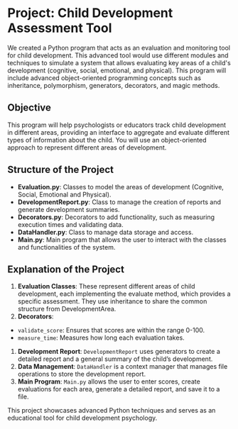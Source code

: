 # Project: Child Development Assessment Tool

We created a Python program that acts as an evaluation and monitoring tool for child development. This advanced tool would use different modules and techniques to simulate a system that allows evaluating key areas of a child's development (cognitive, social, emotional, and physical). This program will include advanced object-oriented programming concepts such as inheritance, polymorphism, generators, decorators, and magic methods.

## Objective

This program will help psychologists or educators track child development in different areas, providing an interface to aggregate and evaluate different types of information about the child. You will use an object-oriented approach to represent different areas of development.


## Structure of the Project

* **Evaluation.py**: Classes to model the areas of development (Cognitive, Social, Emotional and Physical).
* **DevelopmentReport.py**: Class to manage the creation of reports and generate development summaries.
* **Decorators.py**: Decorators to add functionality, such as measuring execution times and validating data.
* **DataHandler.py**: Class to manage data storage and access.
* **Main.py**: Main program that allows the user to interact with the classes and functionalities of the system.


## Explanation of the Project

1. **Evaluation Classes**: These represent different areas of child development, each implementing the evaluate method, which provides a specific assessment. They use inheritance to share the common structure from DevelopmentArea.
1. **Decorators**:
* `validate_score`: Ensures that scores are within the range 0-100.
* `measure_time`: Measures how long each evaluation takes.
1. **Development Report**: `DevelopmentReport` uses generators to create a detailed report and a general summary of the child’s development.
1. **Data Management**: `DataHandler` is a context manager that manages file operations to store the development report.
1. **Main Program**: `Main.py` allows the user to enter scores, create evaluations for each area, generate a detailed report, and save it to a file.

This project showcases advanced Python techniques and serves as an educational tool for child development psychology.